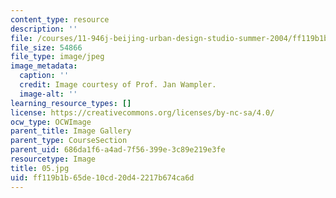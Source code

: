 ```yaml
---
content_type: resource
description: ''
file: /courses/11-946j-beijing-urban-design-studio-summer-2004/ff119b1b65de10cd20d42217b674ca6d_05.jpg
file_size: 54866
file_type: image/jpeg
image_metadata:
  caption: ''
  credit: Image courtesy of Prof. Jan Wampler.
  image-alt: ''
learning_resource_types: []
license: https://creativecommons.org/licenses/by-nc-sa/4.0/
ocw_type: OCWImage
parent_title: Image Gallery
parent_type: CourseSection
parent_uid: 686da1f6-a4ad-7f56-399e-3c89e219e3fe
resourcetype: Image
title: 05.jpg
uid: ff119b1b-65de-10cd-20d4-2217b674ca6d
---
```

